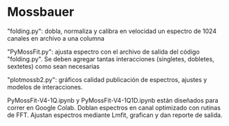 # Mossbauer

"folding.py": dobla, normaliza y calibra en velocidad un espectro de 1024 canales en archivo a una columna

"PyMossFit.py": ajusta espectro con el archivo de salida del código "folding.py". Se deben agregar tantas interacciones (singletes, dobletes, sextetes) como sean necesarias

"plotmossb2.py": gráficos calidad publicación de espectros, ajustes y modelos de interacciones.

PyMossFit-V4-1Q.ipynb y PyMossFit-V4-1Q1D.ipynb están diseñados para correr en Google Colab. Doblan espectros en canal optimizado con rutinas de FFT. Ajustan espectros mediante Lmfit, grafican y dan reporte de salida.
